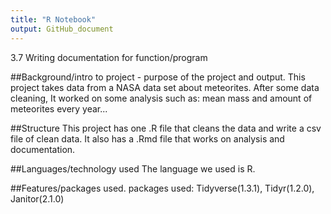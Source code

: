 ```yaml
---
title: "R Notebook"
output: GitHub_document
---
```

3.7 Writing documentation for function/program

##Background/intro to project - purpose of the project and output.
This project takes data from a NASA data set about meteorites. After 
some data cleaning, It worked on some
analysis such as: mean mass and amount of meteorites every year...

##Structure 
This project has one .R file that cleans the data and write a csv file of clean 
data. 
It also has a .Rmd file that works on analysis and documentation. 

##Languages/technology used
The language we used is R.

##Features/packages used.
packages used: 
Tidyverse(1.3.1), Tidyr(1.2.0), Janitor(2.1.0)


